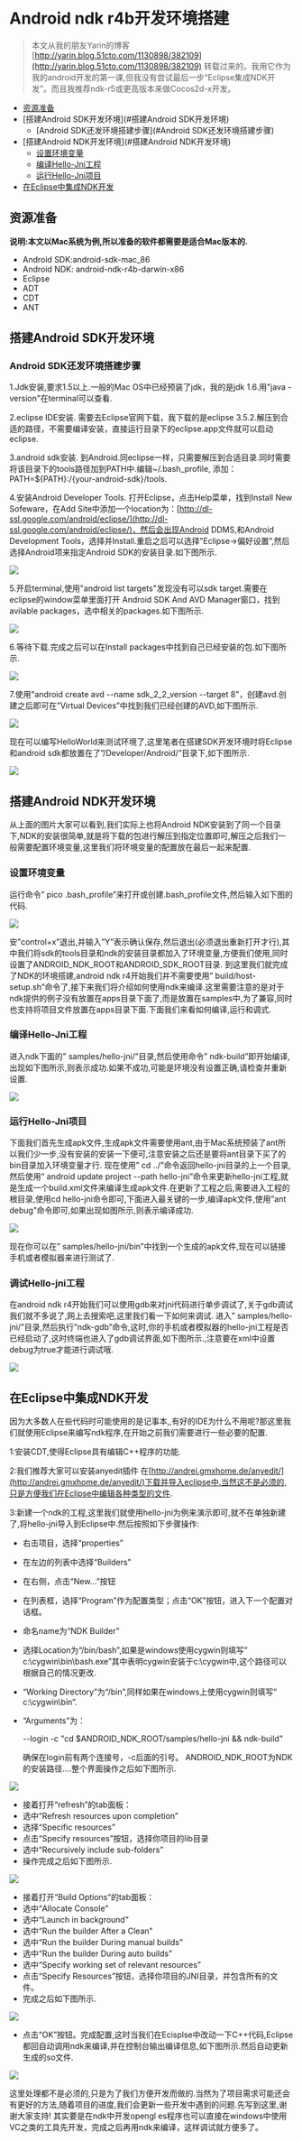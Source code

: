 # Android ndk r4b开发环境搭建

> 本文从我的朋友Yarin的博客[http://yarin.blog.51cto.com/1130898/382109](http://yarin.blog.51cto.com/1130898/382109) 转载过来的。我用它作为我的android开发的第一课,但我没有尝试最后一步“Eclipse集成NDK开发”。而且我推荐ndk-r5或更高版本来做Cocos2d-x开发。

+ [资源准备](#资源准备)
+ [搭建Android SDK开发环境](#搭建Android SDK开发环境)
	- [Android SDK还发环境搭建步骤](#Android SDK还发环境搭建步骤)
+ [搭建Android NDK开发环境](#搭建Android NDK开发环境)
	- [设置环境变量](#设置环境变量)
	- [编译Hello-Jni工程](#编译Hello-Jni工程)
	- [运行Hello-Jni项目](#运行Hello-Jni项目)
+ [在Eclipse中集成NDK开发](#在Eclipse中集成NDK开发)

## 资源准备
**说明:本文以Mac系统为例,所以准备的软件都需要是适合Mac版本的.**

- Android SDK:android-sdk-mac_86
- Android NDK: android-ndk-r4b-darwin-x86
- Eclipse
- ADT
- CDT
- ANT

## 搭建Android SDK开发环境

### Android SDK还发环境搭建步骤

1.Jdk安装,要求1.5以上.一般的Mac OS中已经预装了jdk，我的是jdk 1.6.用"java -version"在terminal可以查看.

2.eclipse IDE安装. 需要去Eclipse官网下载，我下载的是eclipse 3.5.2.解压到合适的路径，不需要编译安装，直接运行目录下的eclipse.app文件就可以启动eclipse.

3.android sdk安装. 到Android.同eclipse一样，只需要解压到合适目录.同时需要将该目录下的tools路径加到PATH中.编辑~/.bash_profile, 添加：PATH=${PATH}:/{your-android-sdk}/tools.

4.安装Android Developer Tools. 打开Eclipse，点击Help菜单，找到Install New Sofeware，在Add Site中添加一个location为：[http://dl-ssl.google.com/android/eclipse/](http://dl-ssl.google.com/android/eclipse/)，然后会出现Android DDMS,和Android Development Tools，选择并Install.重启之后可以选择”Eclipse->偏好设置”,然后选择Android项来指定Android SDK的安装目录.如下图所示.


![](res/1.jpg)


5.开启terminal,使用"android list targets"发现没有可以sdk target.需要在eclipse的window菜单里面打开 Android SDK And AVD Manager窗口，找到avilable packages，选中相关的packages.如下图所示.

![](res/2.jpg)


6.等待下载.完成之后可以在Install packages中找到自己已经安装的包.如下图所示.

![](res/3.jpg)

7.使用"android create avd --name sdk_2_2_version  --target 8"，创建avd.创建之后即可在”Virtual Devices”中找到我们已经创建的AVD,如下图所示.

![](res/4.jpg)

现在可以编写HelloWorld来测试环境了,这里笔者在搭建SDK开发环境时将Eclipse和android sdk都放置在了”/Developer/Android/”目录下,如下图所示.

![](res/5.jpg)

## 搭建Android NDK开发环境

从上面的图片大家可以看到,我们实际上也将Android NDK安装到了同一个目录下,NDK的安装很简单,就是将下载的包进行解压到指定位置即可,解压之后我们一般需要配置环境变量,这里我们将环境变量的配置放在最后一起来配置.

### 设置环境变量

运行命令” pico .bash_profile”来打开或创建.bash_profile文件,然后输入如下图的代码.

![](res/6.jpg)

安”control+x”退出,并输入”Y”表示确认保存,然后退出(必须退出重新打开才行),其中我们将sdk的tools目录和ndk的安装目录都加入了环境变量,方便我们使用,同时设置了ANDROID_NDK_ROOT和ANDROID_SDK_ROOT目录.
到这里我们就完成了NDK的环境搭建,android ndk r4开始我们并不需要使用” build/host-setup.sh”命令了,接下来我们将介绍如何使用ndk来编译.这里需要注意的是对于ndk提供的例子没有放置在apps目录下面了,而是放置在samples中,为了兼容,同时也支持将项目文件放置在apps目录下面.下面我们来看如何编译,运行和调式.

### 编译Hello-Jni工程

进入ndk下面的” samples/hello-jni/”目录,然后使用命令” ndk-build”即开始编译,出现如下图所示,则表示成功.如果不成功,可能是环境没有设置正确,请检查并重新设置.

![](res/7.jpg)

### 运行Hello-Jni项目

下面我们首先生成apk文件,生成apk文件需要使用ant,由于Mac系统预装了ant所以我们少一步,没有安装的安装一下便可,注意安装之后还是要将ant目录下买了的bin目录加入环境变量才行.
现在使用” cd ../”命令返回hello-jni目录的上一个目录,然后使用” android update project --path hello-jni”命令来更新hello-jni工程,就是生成一个build.xml文件来编译生成apk文件.在更新了工程之后,需要进入工程的根目录,使用cd hello-jni命令即可,下面进入最关键的一步,编译apk文件,使用”ant debug”命令即可,如果出现如图所示,则表示编译成功.

![](res/8.jpg)

现在你可以在” samples/hello-jni/bin”中找到一个生成的apk文件,现在可以链接手机或者模拟器来进行测试了.

### 调试Hello-jni工程

在android ndk r4开始我们可以使用gdb来对jni代码进行单步调试了,关于gdb调试我们就不多说了,网上去搜索吧,这里我们看一下如何来调试.
进入” samples/hello-jni/”目录,然后执行”ndk-gdb”命令,这时,你的手机或者模拟器的hello-jni工程是否已经启动了,这时终端也进入了gdb调试界面,如下图所示.,注意要在xml中设置debug为true才能进行调试哦.

![](res/9.jpg)

## 在Eclipse中集成NDK开发

因为大多数人在些代码时可能使用的是记事本,,有好的IDE为什么不用呢?那这里我们就使用Eclipse来编写ndk程序,在开始之前我们需要进行一些必要的配置.

1:安装CDT,使得Eclipse具有编辑C++程序的功能.

2:我们推荐大家可以安装anyedit插件 
在[http://andrei.gmxhome.de/anyedit/](http://andrei.gmxhome.de/anyedit/)下载并导入eclipse中.当然这不是必须的,只是方便我们在Eclipse中编辑各种类型的文件.

3:新建一个ndk的工程,这里我们就使用hello-jni为例来演示即可,就不在单独新建了,将hello-jni导入到Eclipse中.然后按照如下步骤操作:

- 右击项目，选择“properties”
- 在左边的列表中选择“Builders”
- 在右侧，点击“New…”按钮
- 在列表框，选择“Program”作为配置类型；点击“OK”按钮，进入下一个配置对话框。
- 命名name为“NDK Builder”
- 选择Location为“/bin/bash”,如果是windows使用cygwin则填写” c:\cygwin\bin\bash.exe”其中表明cygwin安装于c:\cygwin中,这个路径可以根据自己的情况更改.
- “Working Directory”为“/bin”,同样如果在windows上使用cygwin则填写” c:\cygwin\bin”.
- “Arguments”为：

	--login -c "cd $ANDROID_NDK_ROOT/samples/hello-jni && ndk-build"
	
	确保在login前有两个连接号，-c后面的引号。 ANDROID_NDK_ROOT为NDK的安装路径….整个界面操作之后如下图所示.

![](res/10.jpg)

- 接着打开“refresh”的tab面板：
- 选中“Refresh resources upon completion”
- 选择“Specific resources”
- 点击“Specify resources”按钮，选择你项目的lib目录
- 选中“Recursively include sub-folders”
- 操作完成之后如下图所示.

![](res/11.jpg)

- 接着打开“Build Options”的tab面板：
- 选中“Allocate Console”
- 选中“Launch in background”
- 选中“Run the builder After a Clean”
- 选中“Run the builder During manual builds”
- 选中“Run the builder During auto builds”
- 选中“Specify working set of relevant resources”
- 点击“Specify Resources”按钮，选择你项目的JNI目录，并包含所有的文件。
- 完成之后如下图所示.

![](res/12.jpg)

- 点击“OK”按钮。完成配置,这时当我们在Ecisplse中改动一下C++代码,Eclipse都回自动调用ndk来编译,并在控制台输出编译信息,如下图所示.然后自动更新生成的so文件.

![](res/13.jpg)

这里处理都不是必须的,只是为了我们方便开发而做的.当然为了项目需求可能还会有更好的方法,随着项目的进度,我们会更新一些开发中遇到的问题.先写到这里,谢谢大家支持!
其实要是在ndk中开发opengl es程序也可以直接在windows中使用VC之类的工具先开发，完成之后再用ndk来编译，这样调试就方便多了。